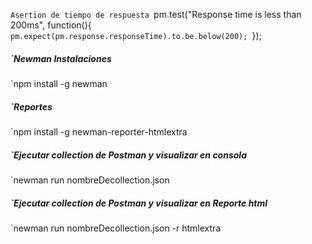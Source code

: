 `Asertion de tiempo de respuesta
`pm.test("Response time is less than 200ms", function(){
    `pm.expect(pm.response.responseTime).to.be.below(200);
`});

##### `Newman Instalaciones
`npm install -g newman

##### `Reportes
`npm install -g newman-reporter-htmlextra

##### `Ejecutar collection de Postman y visualizar en consola
`newman run nombreDecollection.json

##### `Ejecutar collection de Postman y visualizar en Reporte html
`newman run nombreDecollection.json -r htmlextra
